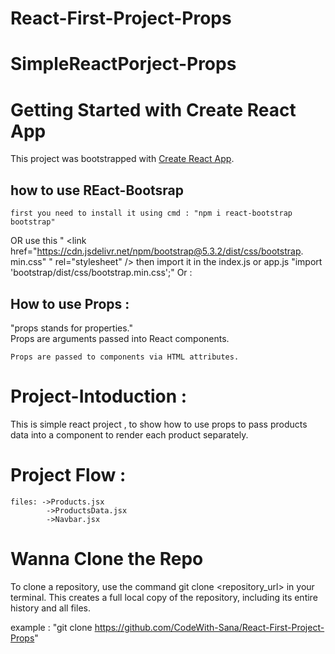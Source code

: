 # React-First-Project-Props

# SimpleReactPorject-Props

# Getting Started with Create React App

This project was bootstrapped with [Create React App](https://github.com/facebook/create-react-app).

## how to use REact-Bootsrap

    first you need to install it using cmd : "npm i react-bootstrap bootstrap"

   OR use this " <link
  href="https://cdn.jsdelivr.net/npm/bootstrap@5.3.2/dist/css/bootstrap.  min.css"  "
  rel="stylesheet"
/>
    then import it in the index.js or app.js
    "import 'bootstrap/dist/css/bootstrap.min.css';"
    Or :

## How to use Props :
   "props stands for properties."               
  Props are arguments passed into React components.

    Props are passed to components via HTML attributes.
# Project-Intoduction : 
This is simple react project , to show how to use props to pass products data into a component to render each product separately.

# Project Flow :
    files: ->Products.jsx
            ->ProductsData.jsx
            ->Navbar.jsx
            

# Wanna Clone the Repo
To clone a repository, 
use the command git clone <repository_url> in your terminal. 
This creates a full local copy of the repository, including its entire history and all files. 

example :   "git clone https://github.com/CodeWith-Sana/React-First-Project-Props"
    


